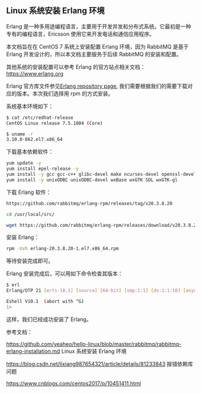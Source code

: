 ## Linux 系统安装 Erlang 环境

Erlang 是一种多用途编程语言，主要用于开发并发和分布式系统。它最初是一种专有的编程语言，Ericsson 使用它来开发电话和通信应用程序。

本文档旨在在 CentOS 7 系统上安装配置 Erlang 环境，因为 RabbitMQ 是基于 Erlang 开发设计的，所以本文档主要服务于后续 RabbitMQ 的安装和配置。

其他系统的安装配置可以参考 Erlang 的官方站点相关文档：<https://www.erlang.org>

Erlang 官方库文件参见[Erlang repository page](https://packages.erlang-solutions.com/erlang/), 我们需要根据我们的需要下载对应的版本。本次我们选择用 rpm 的方式安装。

系统基本环境如下：

```bash
$ cat /etc/redhat-release
CentOS Linux release 7.5.1804 (Core)

$ uname -r
3.10.0-862.el7.x86_64
```

下载基本依赖软件：

```bash
yum update -y
yum install epel-release -y
yum install -y gcc gcc-c++ glibc-devel make ncurses-devel openssl-devel autoconf git wget wxBase.x86_64
yum install -y unixODBC unixODBC-devel wxBase wxGTK SDL wxGTK-gl
```

下载 Erlang 软件：

```bash
https://github.com/rabbitmq/erlang-rpm/releases/tag/v20.3.8.20

cd /usr/local/src/

wget https://github.com/rabbitmq/erlang-rpm/releases/download/v20.3.8.20/erlang-20.3.8.20-1.el7.x86_64.rpm
```

安装 Erlang：

```bash
rpm -Uvh erlang-20.3.8.20-1.el7.x86_64.rpm
```

等待安装完成即可。

Erlang 安装完成后，可以用如下命令检查其版本：

```bash
$ erl
Erlang/OTP 21 [erts-10.1] [source] [64-bit] [smp:1:1] [ds:1:1:10] [async-threads:1] [hipe]

Eshell V10.1  (abort with ^G)
1>
```

这样，我们已经成功安装了 Erlang。


参考文档：

https://github.com/yeaheo/hello-linux/blob/master/rabbitmq/rabbitmq-erlang-installation.md  Linux 系统安装 Erlang 环境

https://blog.csdn.net/lixiang987654321/article/details/81233843  报错依赖库问题

https://www.cnblogs.com/centos2017/p/10451411.html  
